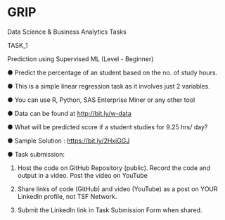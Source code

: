 # GRIP
Data Science  &amp; Business  Analytics  Tasks

TASK_1

Prediction using Supervised ML 
(Level - Beginner)

● Predict the percentage of an student based on the no. of study hours. 

● This is a simple linear regression task as it involves just 2 variables.

● You can use R, Python, SAS Enterprise Miner or any other tool 

● Data can be found at http://bit.ly/w-data

● What will be predicted score if a student studies for 9.25 hrs/ day? 

● Sample Solution : https://bit.ly/2HxiGGJ

● Task submission: 

1. Host the code on GitHub Repository (public). Record the code and 
output in a video. Post the video on YouTube

2. Share links of code (GitHub) and video (YouTube) as a post on 
YOUR LinkedIn profile, not TSF Network.

3. Submit the LinkedIn link in Task Submission Form when shared.
